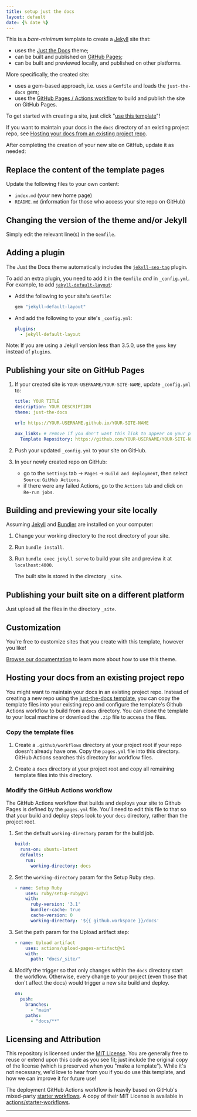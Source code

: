 ```yaml
---
title: setup just the docs
layout: default
date: {% date %}
---
```


This is a *bare-minimum* template to create a [Jekyll][j1] site that:

- uses the [Just the Docs][just-the-docs] theme;
- can be built and published on [GitHub Pages][gh-pages];
- can be built and previewed locally, and published on other platforms.

More specifically, the created site:

- uses a gem-based approach, i.e. uses a `Gemfile` and loads the `just-the-docs` gem;
- uses the [GitHub Pages / Actions workflow][action-workflow] to build and publish the site on GitHub Pages.

To get started with creating a site, just click "[use this template][utt]"!

If you want to maintain your docs in the `docs` directory of an existing project repo, see [Hosting your docs from an existing project repo][hosting].

After completing the creation of your new site on GitHub, update it as needed:

## Replace the content of the template pages

Update the following files to your own content:

- `index.md` (your new home page)
- `README.md` (information for those who access your site repo on GitHub)

## Changing the version of the theme and/or Jekyll

Simply edit the relevant line(s) in the `Gemfile`.

## Adding a plugin

The Just the Docs theme automatically includes the [`jekyll-seo-tag`][seo-tag] plugin.

To add an extra plugin, you need to add it in the `Gemfile` *and* in `_config.yml`. For example, to add [`jekyll-default-layout`][jdl]:

- Add the following to your site's `Gemfile`:

  ```ruby
  gem "jekyll-default-layout"
  ```

- And add the following to your site's `_config.yml`:

  ```yaml
  plugins:
    - jekyll-default-layout
  ```

Note: If you are using a Jekyll version less than 3.5.0, use the `gems` key instead of `plugins`.

## Publishing your site on GitHub Pages

1. If your created site is `YOUR-USERNAME/YOUR-SITE-NAME`, update `_config.yml` to:

    ```yaml
    title: YOUR TITLE
    description: YOUR DESCRIPTION
    theme: just-the-docs

    url: https://YOUR-USERNAME.github.io/YOUR-SITE-NAME

    aux_links: # remove if you don't want this link to appear on your pages
      Template Repository: https://github.com/YOUR-USERNAME/YOUR-SITE-NAME
    ```

2. Push your updated `_config.yml` to your site on GitHub.

3. In your newly created repo on GitHub:
    - go to the `Settings` tab -> `Pages` -> `Build and deployment`, then select `Source`: `GitHub Actions`.
    - if there were any failed Actions, go to the `Actions` tab and click on `Re-run jobs`.

## Building and previewing your site locally

Assuming [Jekyll][J1] and [Bundler][B1] are installed on your computer:

1. Change your working directory to the root directory of your site.

2. Run `bundle install`.

3. Run `bundle exec jekyll serve` to build your site and preview it at `localhost:4000`.

    The built site is stored in the directory `_site`.

## Publishing your built site on a different platform

Just upload all the files in the directory `_site`.

## Customization

You're free to customize sites that you create with this template, however you like!

[Browse our documentation][just-the-docs] to learn more about how to use this theme.

## Hosting your docs from an existing project repo

You might want to maintain your docs in an existing project repo. Instead of creating a new repo using the [just-the-docs template][j-t-docs], you can copy the template files into your existing repo and configure the template's Github Actions workflow to build from a `docs` directory. You can clone the template to your local machine or download the `.zip` file to access the files.

### Copy the template files

1. Create a `.github/workflows` directory at your project root if your repo doesn't already have one. Copy the `pages.yml` file into this directory. GitHub Actions searches this directory for workflow files.

2. Create a `docs` directory at your project root and copy all remaining template files into this directory.

### Modify the GitHub Actions workflow

The GitHub Actions workflow that builds and deploys your site to Github Pages is defined by the `pages.yml` file. You'll need to edit this file to that so that your build and deploy steps look to your `docs` directory, rather than the project root.

1. Set the default `working-directory` param for the build job.

    ```yaml
    build:
      runs-on: ubuntu-latest
      defaults:
        run:
          working-directory: docs
    ```

2. Set the `working-directory` param for the Setup Ruby step.

    ```yaml
    - name: Setup Ruby
        uses: ruby/setup-ruby@v1
        with:
          ruby-version: '3.1'
          bundler-cache: true
          cache-version: 0
          working-directory: '${{ github.workspace }}/docs'
    ```

3. Set the path param for the Upload artifact step:

    ```yaml
    - name: Upload artifact
        uses: actions/upload-pages-artifact@v1
        with:
          path: "docs/_site/"
    ```

4. Modify the trigger so that only changes within the `docs` directory start the workflow. Otherwise, every change to your project (even those that don't affect the docs) would trigger a new site build and deploy.

    ```yaml
    on:
      push:
        branches:
          - "main"
        paths:
          - "docs/**"
    ```

## Licensing and Attribution

This repository is licensed under the [MIT License][MIT]. You are generally free to reuse or extend upon this code as you see fit; just include the original copy of the license (which is preserved when you "make a template"). While it's not necessary, we'd love to hear from you if you do use this template, and how we can improve it for future use!

The deployment GitHub Actions workflow is heavily based on GitHub's mixed-party [starter workflows][sw]. A copy of their MIT License is available in [actions/starter-workflows][asw].

---

[^1]: [It can take up to 10 minutes for changes to your site to publish after you push the changes to GitHub][site-publish].

[J1]: https://jekyllrb.com "Jekyll Gemfile"
[just-the-docs]: https://just-the-docs.github.io/just-the-docs/
[gh-pages]: https://docs.github.com/en/pages
[action-workflow]: https://github.blog/changelog/2022-07-27-github-pages-custom-github-actions-workflows-beta/
[B1]: https://bundler.io "Bundler Gemfile"
[utt]: https://github.com/just-the-docs/just-the-docs-template/generate
[jdl]: https://github.com/benbalter/jekyll-default-layout
[seo-tag]: https://jekyll.github.io/jekyll-seo-tag
[MIT]: https://en.wikipedia.org/wiki/MIT_License "MIT License"
[sw]: https://github.com/actions/starter-workflows/blob/main/pages/jekyll.yml "Jekyll starter workflow"
[asw]: https://github.com/actions/starter-workflows/blob/main/LICENSE "Actions License"
[site-publish]: https://docs.github.com/en/pages/setting-up-a-github-pages-site-with-jekyll/creating-a-github-pages-site-with-jekyll#creating-your-site "Setting up github pages"
[j-t-docs]: https://github.com/just-the-docs/just-the-docs-template "Just the docs template"
[hosting]: #hosting-your-docs-from-an-existing-project-repo
